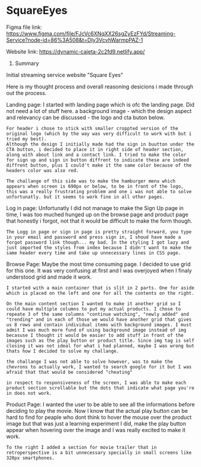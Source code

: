 # SquareEyes

Figma file link:
https://www.figma.com/file/FJcVc6XNqXX26sgZyEzFYd/Streaming-Service?node-id=86%3A508&t=DIy3VcvhWarmpPAZ-1

Website link:
https://dynamic-cajeta-2c2fd9.netlify.app/

1. Summary

Initial streaming service website "Square Eyes"

Here is my thought process and overall reasoning desicions i made through out the process.

Landing page:
    I started with landing page which is ofc the landing page. Did not need a lot of stuff here. a background image - which the design aspect and relevancy can be discussed - the logo and cta buton below.

    For header i chose to stick with smaller croppted version of the original logo (which by the way was very difficult to work with but i tried my best). 
    Although the design I initially made had the sign in buutton under the CTA button, i decided to place it in right side of header section, along with about link and a contact link. I tried to make the color for sign up and sign in button diffrent to indicate these are indeed diffrent button, plus I could't make it the same color because of the headers color was also red.

    The challange of this side was to make the hamburger menu which appears when screen is 690px or below, to be in front of the logo, this was a really frustrating problem and one i was not able to solve unfortunatly. but it seems to work fine in all other pages.

Log in page:
    Unfortunatly I did not manage to make the Sign Up page in time, I was too muched hunged up on the browse page and product page that honestly i forgot, not that it would be difficult to make the form though. 

    The Logg in page or sign in page is pretty straight forward, you type in your email and password and press sign in, I shoud have made a forgot password link though... my bad. In the styling I got lazy and just imported the styles from index because I didn't want to make the same header every time and take up unnecessary lines in CSS page.

Browse Page:
    Maybe the most time consuming page. I decided to use grid for this one. It was very confusing at first and I was overjoyed when I finaly understood grid and made it work. 

    I started with a main container that is slit in 2 parts. One for aside which is placed on the left and one for all the contents on the right.

    On the main content section I wanted to make it another grid so I could have multiple columns to put my actual products. I chose to repeate 3 of the same columns "continue watching", "newly added" and "trending" and in each of those we would have another grid that gives us 8 rows and contain individual items with background images. I must admit I was much more fund of using background image instead of img becasuse I thought it would be easier to add stuff in front of the images such as the play button or product title. Since img tag is self closing it was not ideal for what i had planned, maybe I was wrong but thats how I decided to solve my challange. 

    the challange I was not able to solve however, was to make the chevrons to actually work, I wanted to search google for it but I was afraid that that would be considered "cheating"

    in respect to responsiveness of the screen, I was able to make each product section scrollable but the dots that indicate what page you're in does not work.

Product Page:
    I wanted the user to be able to see all the informations before deciding to play the movie. Now I know that the actual play button can be hard to find for peaple who dont think to hover the mouse over the product image but that was just a learning experiment I did, make the play button appear when hovering over the image and I was really excited to make it work.

    To the right I added a section for movie trailer that in retroperspective is a bit unnecessary specially in small screens like 320px smartphones. 
  
